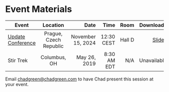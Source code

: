 # Event Materials

| Event | Location | Date | Time | Room | Downloads |
|-------|:--------:|-----:|-----:|-----:|----------:|
| [Update Conference](https://www.updateconference.net/en) | Prague, Czech Republic | November 15, 2024 | 12:30 CEST | Hall D | [Slides](ServerlessOrchestration-UpdateConf.pdf) |
| Stir Trek | Columbus, OH | May 26, 2019 | 8:30 AM EDT | N/A | Unavailable |

Email [chadgreen@chadgreen.com](mailto:chadgreen@chadgreen.com?subject=Presentation%20Request:%20Presentation%20Title) to have Chad present this session at your event.
